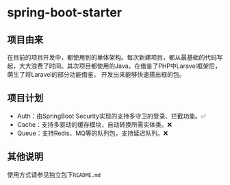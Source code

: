 # spring-boot-starter

## 项目由来
在目前的项目开发中，都使用到的单体架构。每次新建项目，都从最基础的代码写起，大大浪费了时间。其次项目都使用的Java，在借鉴了PHP中Laravel框架后，萌生了将Laravel的部分功能借鉴，
开发出来能够快速搭出框的包。

## 项目计划
- Auth：由SpringBoot Security实现的支持多守卫的登录、拦截功能。✅       
- Cache：支持多驱动的缓存模块，自动转换所需实体类。❌      
- Queue：支持Redis、MQ等的队列包，支持延迟队列。❌      

## 其他说明
使用方式请参见独立包下`README.md`
